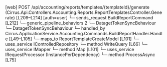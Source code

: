 [web] POST /api/accounting/reports/templates/{templateId}/generate  (Cirrus.Api.Controllers.Accounting.Reports.ReportTemplatesController.Generate)  [L209–L214] [auth=user]
  └─ sends_request BuildReportCommand [L212]
    └─ generic_pipeline_behaviors 2
      └─ DatagetTokenSyncBehaviour
      └─ DatagetTokenSyncBehaviour
    └─ handled_by Cirrus.ApplicationService.Accounting.Commands.BuildReportHandler.Handle [L49–L105]
      └─ maps_to ReportTemplateCreateModel [L101]
      └─ uses_service IControlledRepository<File>
        └─ method WriteQuery [L66]
      └─ uses_service IMapper
        └─ method Map [L101]
      └─ uses_service IRequestProcessor (InstancePerDependency)
        └─ method ProcessAsync [L75]

